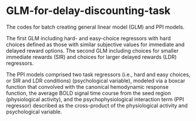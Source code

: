 # GLM-for-delay-discounting-task
The codes for batch creating general linear model (GLM) and PPI models. 

The first GLM including hard- and easy-choice regressors with hard choices defined as those with similar subjective values for immediate and delayed reward options. The second GLM including choices for smaller immediate rewards (SIR) and choices for larger delayed rewards (LDR) regressors.

The PPI models comprised two task regressors (i.e., hard and easy choices, or SIR and LDR conditions) (psychological variable), modeled via a boxcar function that convolved with the canonical hemodynamic response function, the average BOLD signal time course from the seed region (physiological activity), and the psychophysiological interaction term (PPI regressor) described as the cross-product of the physiological activity and psychological variable.

